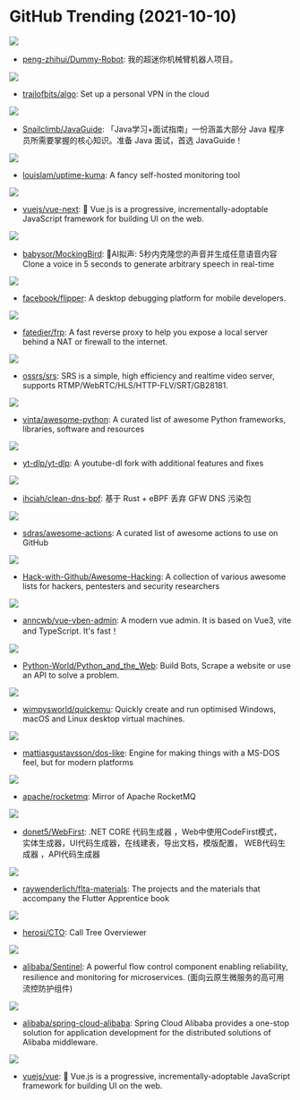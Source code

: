 # GitHub Trending (2021-10-10)

![](https://img.shields.io/badge/none-New%20729-green?style=flat-square&logo=appveyor)
- [peng-zhihui/Dummy-Robot](https://github.com/peng-zhihui/Dummy-Robot): 我的超迷你机械臂机器人项目。

![](https://img.shields.io/badge/Python-New%20355-green?style=flat-square&logo=appveyor)
- [trailofbits/algo](https://github.com/trailofbits/algo): Set up a personal VPN in the cloud

![](https://img.shields.io/badge/Java-New%2049-green?style=flat-square&logo=appveyor)
- [Snailclimb/JavaGuide](https://github.com/Snailclimb/JavaGuide): 「Java学习+面试指南」一份涵盖大部分 Java 程序员所需要掌握的核心知识。准备 Java 面试，首选 JavaGuide！

![](https://img.shields.io/badge/JavaScript-New%20421-green?style=flat-square&logo=appveyor)
- [louislam/uptime-kuma](https://github.com/louislam/uptime-kuma): A fancy self-hosted monitoring tool

![](https://img.shields.io/badge/TypeScript-New%2034-green?style=flat-square&logo=appveyor)
- [vuejs/vue-next](https://github.com/vuejs/vue-next): 🖖 Vue.js is a progressive, incrementally-adoptable JavaScript framework for building UI on the web.

![](https://img.shields.io/badge/JavaScript-New%20163-green?style=flat-square&logo=appveyor)
- [babysor/MockingBird](https://github.com/babysor/MockingBird): 🚀AI拟声: 5秒内克隆您的声音并生成任意语音内容 Clone a voice in 5 seconds to generate arbitrary speech in real-time

![](https://img.shields.io/badge/TypeScript-New%20184-green?style=flat-square&logo=appveyor)
- [facebook/flipper](https://github.com/facebook/flipper): A desktop debugging platform for mobile developers.

![](https://img.shields.io/badge/Go-New%2030-green?style=flat-square&logo=appveyor)
- [fatedier/frp](https://github.com/fatedier/frp): A fast reverse proxy to help you expose a local server behind a NAT or firewall to the internet.

![](https://img.shields.io/badge/C%2B%2B-New%2010-green?style=flat-square&logo=appveyor)
- [ossrs/srs](https://github.com/ossrs/srs): SRS is a simple, high efficiency and realtime video server, supports RTMP/WebRTC/HLS/HTTP-FLV/SRT/GB28181.

![](https://img.shields.io/badge/Python-New%2077-green?style=flat-square&logo=appveyor)
- [vinta/awesome-python](https://github.com/vinta/awesome-python): A curated list of awesome Python frameworks, libraries, software and resources

![](https://img.shields.io/badge/Python-New%2093-green?style=flat-square&logo=appveyor)
- [yt-dlp/yt-dlp](https://github.com/yt-dlp/yt-dlp): A youtube-dl fork with additional features and fixes

![](https://img.shields.io/badge/Rust-New%20114-green?style=flat-square&logo=appveyor)
- [ihciah/clean-dns-bpf](https://github.com/ihciah/clean-dns-bpf): 基于 Rust + eBPF 丢弃 GFW DNS 污染包

![](https://img.shields.io/badge/none-New%20194-green?style=flat-square&logo=appveyor)
- [sdras/awesome-actions](https://github.com/sdras/awesome-actions): A curated list of awesome actions to use on GitHub

![](https://img.shields.io/badge/none-New%20395-green?style=flat-square&logo=appveyor)
- [Hack-with-Github/Awesome-Hacking](https://github.com/Hack-with-Github/Awesome-Hacking): A collection of various awesome lists for hackers, pentesters and security researchers

![](https://img.shields.io/badge/Vue-New%2010-green?style=flat-square&logo=appveyor)
- [anncwb/vue-vben-admin](https://github.com/anncwb/vue-vben-admin): A modern vue admin. It is based on Vue3, vite and TypeScript. It's fast！

![](https://img.shields.io/badge/Python-New%207-green?style=flat-square&logo=appveyor)
- [Python-World/Python_and_the_Web](https://github.com/Python-World/Python_and_the_Web): Build Bots, Scrape a website or use an API to solve a problem.

![](https://img.shields.io/badge/Shell-New%20218-green?style=flat-square&logo=appveyor)
- [wimpysworld/quickemu](https://github.com/wimpysworld/quickemu): Quickly create and run optimised Windows, macOS and Linux desktop virtual machines.

![](https://img.shields.io/badge/C-New%20117-green?style=flat-square&logo=appveyor)
- [mattiasgustavsson/dos-like](https://github.com/mattiasgustavsson/dos-like): Engine for making things with a MS-DOS feel, but for modern platforms

![](https://img.shields.io/badge/Java-New%2012-green?style=flat-square&logo=appveyor)
- [apache/rocketmq](https://github.com/apache/rocketmq): Mirror of Apache RocketMQ

![](https://img.shields.io/badge/C%23-New%2010-green?style=flat-square&logo=appveyor)
- [donet5/WebFirst](https://github.com/donet5/WebFirst): .NET CORE 代码生成器 ，Web中使用CodeFirst模式， 实体生成器，UI代码生成器，在线建表，导出文档，模版配置， WEB代码生成器 ，API代码生成器

![](https://img.shields.io/badge/Dart-New%20109-green?style=flat-square&logo=appveyor)
- [raywenderlich/flta-materials](https://github.com/raywenderlich/flta-materials): The projects and the materials that accompany the Flutter Apprentice book

![](https://img.shields.io/badge/Python-New%2015-green?style=flat-square&logo=appveyor)
- [herosi/CTO](https://github.com/herosi/CTO): Call Tree Overviewer

![](https://img.shields.io/badge/Java-New%205-green?style=flat-square&logo=appveyor)
- [alibaba/Sentinel](https://github.com/alibaba/Sentinel): A powerful flow control component enabling reliability, resilience and monitoring for microservices. (面向云原生微服务的高可用流控防护组件)

![](https://img.shields.io/badge/Java-New%208-green?style=flat-square&logo=appveyor)
- [alibaba/spring-cloud-alibaba](https://github.com/alibaba/spring-cloud-alibaba): Spring Cloud Alibaba provides a one-stop solution for application development for the distributed solutions of Alibaba middleware.

![](https://img.shields.io/badge/JavaScript-New%2064-green?style=flat-square&logo=appveyor)
- [vuejs/vue](https://github.com/vuejs/vue): 🖖 Vue.js is a progressive, incrementally-adoptable JavaScript framework for building UI on the web.

